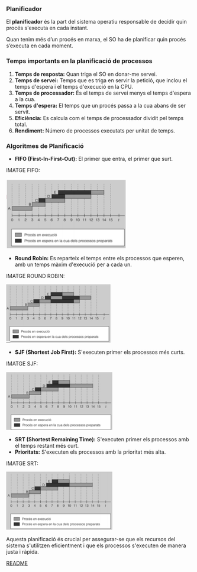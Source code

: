 
### Planificador 
El **planificador** és la part del sistema operatiu responsable de decidir quin procés s'executa en cada instant.

Quan tenim més d’un procés en marxa, el SO ha de planificar quin procés s’executa en cada moment.

### Temps importants en la planificació de processos
1. **Temps de resposta:** Quan triga el SO en donar-me servei.
2. **Temps de servei:** Temps que es triga en servir la petició, que inclou el temps d'espera i el temps d'execució en la CPU.
3. **Temps de processador:** És el temps de servei menys el temps d'espera a la cua.
4. **Temps d'espera:** El temps que un procés passa a la cua abans de ser servit.
5. **Eficiència:** Es calcula com el temps de processador dividit pel temps total.
6. **Rendiment:** Número de processos executats per unitat de temps.

### Algoritmes de Planificació
- **FIFO (First-In-First-Out):** El primer que entra, el primer que surt.

IMATGE FIFO: 

!["FIFO"](FIFO.png)

- **Round Robin:** Es reparteix el temps entre els processos que esperen, amb un temps màxim d'execució per a cada un.

IMATGE ROUND ROBIN:

!["ROUND ROBIN"](ROUND%20ROBIN.png)

- **SJF (Shortest Job First):** S'executen primer els processos més curts.

IMATGE SJF:

!["SJF"](SJF.png)

- **SRT (Shortest Remaining Time):** S'executen primer els processos amb el temps restant més curt.
- **Prioritats:** S'executen els processos amb la prioritat més alta.

IMATGE SRT:

!["SRT"](SRT.png)

Aquesta planificació és crucial per assegurar-se que els recursos del sistema s'utilitzen eficientment i que els processos s'executen de manera justa i ràpida.


[README](README.md)
